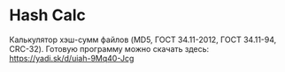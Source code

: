 # Hash Calc
Калькулятор хэш-сумм файлов (MD5, ГОСТ 34.11-2012, ГОСТ 34.11-94, CRC-32).
Готовую программу можно скачать здесь: https://yadi.sk/d/uiah-9Mq40-Jcg
